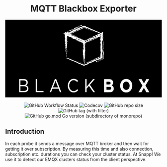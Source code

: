 <h1 align="center"> MQTT Blackbox Exporter </h1>

<p align="center">
    <img src="./.github/assets/logo.jpg" height="250px">
</p>

<p align="center">
    <img alt="GitHub Workflow Status" src="https://img.shields.io/github/actions/workflow/status/snapp-incubator/mqtt-blackbox-exporter/ci.yaml?logo=github&style=for-the-badge">
    <img alt="Codecov" src="https://img.shields.io/codecov/c/github/snapp-incubator/mqtt-blackbox-exporter?logo=codecov&style=for-the-badge">
    <img alt="GitHub repo size" src="https://img.shields.io/github/repo-size/snapp-incubator/mqtt-blackbox-exporter?logo=github&style=for-the-badge">
    <img alt="GitHub tag (with filter)" src="https://img.shields.io/github/v/tag/snapp-incubator/mqtt-blackbox-exporter?style=for-the-badge&logo=git">
    <img alt="GitHub go.mod Go version (subdirectory of monorepo)" src="https://img.shields.io/github/go-mod/go-version/snapp-incubator/mqtt-blackbox-exporter?style=for-the-badge&logo=go">
</p>

## Introduction

In each probe it sends a message over MQTT broker and then wait for getting it over subscription.
By measuring this time and also connection, subscription etc. durations you can check your cluster status.
At Snapp! We use it to detect our EMQX clusters status from the client perspective.
